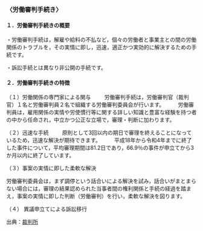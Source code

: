 ### 〈労働審判手続き〉 
#### １．労働審判手続きの概要
・労働審判手続は，解雇や給料の不払など，個々の労働者と事業主との間の労働関係のトラブルを，その実情に即し，迅速，適正かつ実効的に解決するための手続です。

・訴訟手続とは異なり非公開の手続です。
#### ２．労働審判手続きの特徴
（１）労働関係の専門家による関与
　
　労働審判手続は，労働審判官（裁判官）１名と労働審判員２名で組織する労働審判委員会が行います。
 　
　労働審判員は，雇用関係の実情や労使慣行等に関する詳しい知識と豊富な経験を持つ者の中から任命され，中立かつ公正な立場で，審理・判断に加わります。

 （２）迅速な手続
 　
　原則として3回以内の期日で審理を終えることになっているため，迅速な解決が期待できます。
 　
　平成18年から令和4年までに終了した事件について，平均審理期間は81.2日であり，66.9％の事件が申立てから3か月以内に終了しています。

 （３）事案の実情に即した柔軟な解決

  労働審判委員会は，まず調停という話合いによる解決を試み，話合いがまとまらない場合には，審理の結果認められた当事者間の権利関係と手続の経過を踏まえ，事案の実情に即した判断（労働審判）を行い，柔軟な解決を図ります。

（４） 異議申立てによる訴訟移行

出典：[裁判所](https://www.courts.go.jp/saiban/syurui/syurui_kazi/kazi_03_2/index.html)　
